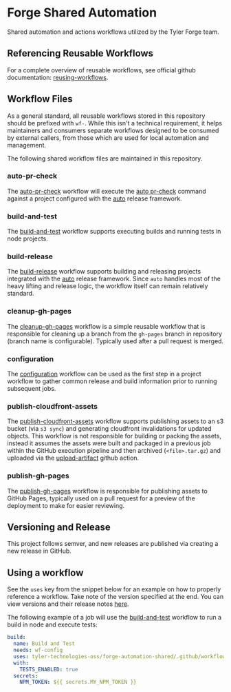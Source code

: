 # Forge Shared Automation

Shared automation and actions workflows utilized by the Tyler Forge team.

## Referencing Reusable Workflows

For a complete overview of reusable workflows, see official github documentation: [reusing-workflows](https://docs.github.com/en/actions/learn-github-actions/reusing-workflows).

## Workflow Files

As a general standard, all reusable workflows stored in this repository should be prefixed with `wf-`. While this isn't a technical requirement, it helps maintainers and consumers separate workflows designed to be consumed by external callers, from those which are used for local automation and management.

The following shared workflow files are maintained in this repository.

### auto-pr-check
 
The [auto-pr-check](./.github/workflows/wf-auto-pr-check.yml) workflow will execute the [auto pr-check](https://intuit.github.io/auto/docs/generated/pr-check) command against a project configured with the [auto](https://intuit.github.io/auto/index) release framework.

### build-and-test

The [build-and-test](./.github/workflows/wf-build-and-test.yml) workflow supports executing builds and running tests in node projects.

### build-release

The [build-release](./.github/workflows/wf-build-release.yml) workflow supports building and releasing projects integrated with the [auto](https://intuit.github.io/auto/index) release framework. Since `auto` handles most of the heavy lifting and release logic, the workflow itself can remain relatively standard.

### cleanup-gh-pages

The [cleanup-gh-pages](./.github/workflows/wf-cleanup-gh-pages.yml) workflow is a simple reusable workflow that is responsible for cleaning up a branch from the `gh-pages` branch in repository (branch name is configurable). Typically used after a pull request is merged.

### configuration

The [configuration](./.github/workflows/wf-configuration.yml) workflow can be used as the first step in a project workflow to gather common release and build information prior to running subsequent jobs.

### publish-cloudfront-assets

The [publish-cloudfront-assets](./.github/workflows/wf-publish-cloudfront-assets.yml) workflow supports publishing assets to an s3 bucket (via `s3 sync`) and generating cloudfront invalidations for updated objects. This workflow is not responsible for building or packing the assets, instead it assumes the assets were built and packaged in a previous job within the GitHub execution pipeline and then archived (`<file>.tar.gz`) and uploaded via the [upload-artifact](https://github.com/actions/upload-artifact) github action.
 
### publish-gh-pages

The [publish-gh-pages](./.github/workflows/wf-publish-gh-pages.yml) workflow is responsible for publishing assets to GitHub Pages, typically used on a pull request for a preview of the deployment to make for easier reviewing.

## Versioning and Release

This project follows semver, and new releases are published via creating a new release in GitHub.

## Using a workflow

See the `uses` key from the snippet below for an example on how to properly reference a workflow. Take note of the version specified at the end.
You can view versions and their release notes [here](https://github.com/tyler-technologies-oss/forge-automation-shared/releases).

The following example of a job will use the [build-and-test](./.github/workflows/wf-build-and-test.yml) workflow to run a build in node and execute tests:

```yaml
build:
  name: Build and Test
  needs: wf-config
  uses: tyler-technologies-oss/forge-automation-shared/.github/workflows/wf-build-and-test.yml@v1.0.0
  with:
    TESTS_ENABLED: true
  secrets:
    NPM_TOKEN: ${{ secrets.MY_NPM_TOKEN }}
```
